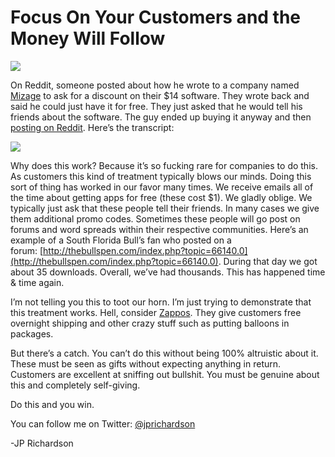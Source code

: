 <!--
id: 756645540
link: http://loudjet.com/a/focus-on-your-customers-and-the-money-will-follow
slug: focus-on-your-customers-and-the-money-will-follow
date: Thu Jul 01 2010 01:11:00 GMT-0500 (CDT)
publish: 2010-07-01
tags: software-development, customer-service
-->


Focus On Your Customers and the Money Will Follow
=================================================

![](http://media.tumblr.com/tumblr_l4v7s1YVs61qzbc4f.jpg)

On Reddit, someone posted about how he wrote to a company named
[Mizage](http://www.mizage.com/) to ask for a discount on their \$14
software. They wrote back and said he could just have it for free. They
just asked that he would tell his friends about the software. The guy
ended up buying it anyway and then [posting on
Reddit](http://www.reddit.com/r/programming/comments/ckcbr/mizage_a_small_development_company_that_made/).
Here’s the transcript:

![](http://i.imgur.com/rejpI.png)

Why does this work? Because it’s so fucking rare for companies to do
this. As customers this kind of treatment typically blows our minds.
Doing this sort of thing has worked in our favor many times. We receive
emails all of the time about getting apps for free (these cost \$1). We
gladly oblige. We typically just ask that these people tell their
friends. In many cases we give them additional promo codes. Sometimes
these people will go post on forums and word spreads within their
respective communities. Here’s an example of a South Florida Bull’s fan
who posted on a
forum: [](http://thebullspen.com/index.php?topic=66140.0)[http://thebullspen.com/index.php?topic=66140.0](http://thebullspen.com/index.php?topic=66140.0).
During that day we got about 35 downloads. Overall, we’ve had thousands.
This has happened time & time again.

I’m not telling you this to toot our horn. I’m just trying to
demonstrate that this treatment works. Hell, consider
[Zappos](http://loudjet.com/a/delivering-happiness-review).
They give customers free overnight shipping and other crazy stuff such
as putting balloons in packages.

But there’s a catch. You can’t do this without being 100% altruistic
about it. These must be seen as gifts without expecting anything in
return. Customers are excellent at sniffing out bullshit. You must
be genuine about this and completely self-giving.

Do this and you win.

You can follow me on Twitter:
[@jprichardson](http://twitter.com/jprichardson)

-JP Richardson

